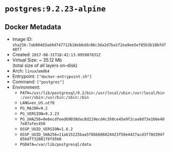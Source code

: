 # `postgres:9.2.23-alpine`

## Docker Metadata

- Image ID: `sha256:7ab804d3ad4d747712b18eb6ddc06c3da2d7ba1f2ea9ee5ef85b3b18bfd748f7`
- Created: `2017-08-31T18:42:13.095987831Z`
- Virtual Size: ~ 35.12 Mb  
  (total size of all layers on-disk)
- Arch: `linux`/`amd64`
- Entrypoint: `["docker-entrypoint.sh"]`
- Command: `["postgres"]`
- Environment:
  - `PATH=/usr/lib/postgresql/9.2/bin:/usr/local/sbin:/usr/local/bin:/usr/sbin:/usr/bin:/sbin:/bin`
  - `LANG=en_US.utf8`
  - `PG_MAJOR=9.2`
  - `PG_VERSION=9.2.23`
  - `PG_SHA256=0e6ecdfeed69030dac8d219ecd4c350ce45e9f2caa9d73e166e407e87afec450`
  - `OSSP_UUID_VERSION=1.6.2`
  - `OSSP_UUID_SHA256=11a615225baa5f8bb686824423f50e4427acd3f70d394765bdff32801f0fd5b0`
  - `PGDATA=/var/lib/postgresql/data`
